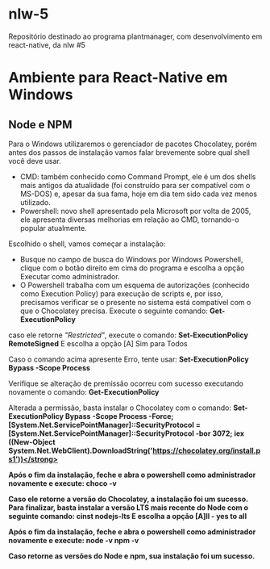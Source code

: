 # nlw-5
Repositório destinado ao programa plantmanager, com desenvolvimento em react-native, da nlw #5

<h1>Ambiente para React-Native em Windows</h1>

<h2> Node e NPM </h2>
<p> Para o Windows utilizaremos o gerenciador de pacotes Chocolatey, porém antes dos passos de instalação vamos falar brevemente sobre qual shell você deve usar. </p>
<ul>
  <li>CMD: também conhecido como Command Prompt, ele é um dos shells mais antigos da atualidade (foi construído para ser compatível com o MS-DOS) e, apesar da sua fama, hoje em dia tem sido cada vez menos utilizado.</li>
  <li>Powershell: novo shell apresentado pela Microsoft por volta de 2005, ele apresenta diversas melhorias em relação ao CMD, tornando-o popular atualmente.</li>
</ul>
Escolhido o shell, vamos começar a instalação:
<ul>
  <li>Busque no campo de busca do Windows por Windows Powershell, clique com o botão direito em cima do programa e escolha a opção Executar como administrador.</li>
  <li>O Powershell trabalha com um esquema de autorizações (conhecido como Execution Policy) para execução de scripts e, por isso, precisamos verificar se o presente no sistema está compatível com o que o Chocolatey precisa. Execute o seguinte comando: <strong>Get-ExecutionPolicy</strong></li>
</ul>

caso ele retorne <em>"Restricted"</em>, execute o comando: 
<strong>Set-ExecutionPolicy RemoteSigned</strong>
E escolha a opção [A] Sim para Todos

Caso o comando acima apresente Erro, tente usar: <strong>Set-ExecutionPolicy Bypass -Scope Process</strong>

Verifique se alteração de premissão ocorreu com sucesso executando novamente o comando: <strong>Get-ExecutionPolicy</strong>

Alterada a permissão, basta instalar o Chocolatey com o comando: <strong>Set-ExecutionPolicy Bypass -Scope Process -Force; [System.Net.ServicePointManager]::SecurityProtocol = [System.Net.ServicePointManager]::SecurityProtocol -bor 3072; iex ((New-Object System.Net.WebClient).DownloadString('https://chocolatey.org/install.ps1'))</strong>

Após o fim da instalação, feche e abra o powershell como administrador novamente e execute: <strong>choco -v</strong>

Caso ele retorne a versão do Chocolatey, a instalação foi um sucesso. Para finalizar, basta instalar a versão LTS mais recente do Node com o seguinte comando: <strong>cinst nodejs-lts</strong>
E escolha a opção [A]ll - yes to all

Após o fim da instalação, feche e abra o powershell como administrador novamente e execute:
<strong>
  node -v
  npm -v
</strong>

Caso retorne as versões do Node e npm, sua instalação foi um sucesso.
